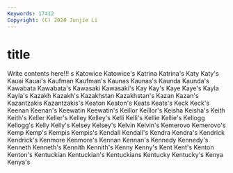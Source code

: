 ```yaml
---
Keywords: 17412
Copyright: (C) 2020 Junjie Li
---
```


# title

Write contents here!!!
s 
Katowice 
Katowice's
Katrina 
Katrina's 
Katy 
Katy's 
Kauai 
Kauai's 
Kaufman 
Kaufman's 
Kaunas 
Kaunas's
Kaunda 
Kaunda's 
Kawabata 
Kawabata's 
Kawasaki 
Kawasaki's 
Kay 
Kay's 
Kaye 
Kaye's
Kayla 
Kayla's 
Kazakh 
Kazakh's 
Kazakhstan 
Kazakhstan's 
Kazan 
Kazan's 
Kazantzakis 
Kazantzakis's
Keaton 
Keaton's 
Keats 
Keats's 
Keck 
Keck's 
Keenan 
Keenan's 
Keewatin 
Keewatin's
Keillor 
Keillor's 
Keisha 
Keisha's 
Keith 
Keith's 
Keller 
Keller's 
Kelley 
Kelley's
Kelli 
Kelli's 
Kellie 
Kellie's 
Kellogg 
Kellogg's 
Kelly 
Kelly's 
Kelsey 
Kelsey's
Kelvin 
Kelvin's 
Kemerovo 
Kemerovo's 
Kemp 
Kemp's 
Kempis 
Kempis's 
Kendall 
Kendall's
Kendra 
Kendra's 
Kendrick 
Kendrick's 
Kenmore 
Kenmore's 
Kennan 
Kennan's 
Kennedy 
Kennedy's
Kenneth 
Kenneth's 
Kennith 
Kennith's 
Kenny 
Kenny's 
Kent 
Kent's 
Kenton 
Kenton's
Kentuckian 
Kentuckian's 
Kentuckians 
Kentucky 
Kentucky's 
Kenya 
Kenya's 
